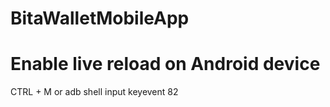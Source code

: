 # BitaWalletMobileApp

# Enable live reload on Android device

CTRL + M or adb shell input keyevent 82
